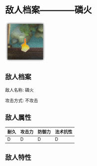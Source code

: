 # 敌人档案————磷火

![磷火](./eneIcons/磷火.png)

## 敌人档案

敌人名称: 磷火

攻击方式: 不攻击

## 敌人属性

| 耐久      | 攻击力  | 防御力 | 法术抗性 |
|---------|------|-----|------|
| D | D | D | D |

## 敌人特性
> 
